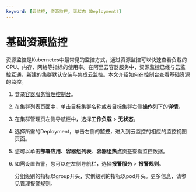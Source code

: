 ```yaml
---
keyword: [云监控, 资源监控, 无状态（Deployment）]
---
```


# 基础资源监控

资源监控是Kubernetes中最常见的监控方式，通过资源监控可以快速查看负载的CPU、内存、网络等指标的使用率。在阿里云容器服务中，资源监控已经与云监控互通，新建的集群默认安装与集成云监控。本文介绍如何在控制台查看基础资源的监控。

1.  登录[容器服务管理控制台](https://cs.console.aliyun.com)。

2.  在集群列表页面中，单击目标集群名称或者目标集群右侧**操作**列下的**详情**。

3.  在集群管理页左侧导航栏中，选择**工作负载** \> **无状态**。

4.  选择所需的Deployment，单击右侧的**监控**，进入到云监控的相应的监控视图页面。

5.  您可以单击**部署应用**、**容器组列表**、**容器组热点**页签查看监控数据。

6.  如需设置告警，您可以在左侧导航栏，选择**报警服务** \> **报警规则**。

    分组级别的指标以group开头，实例级别的指标以pod开头。更多信息，请参见[管理报警规则](/cn.zh-CN/应用分组/管理报警规则.md)。


